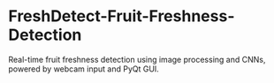 # FreshDetect-Fruit-Freshness-Detection
Real-time fruit freshness detection using image processing and CNNs, powered by webcam input and PyQt GUI.
